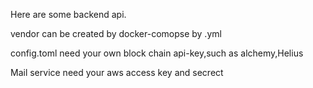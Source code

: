 Here are  some backend api.

vendor can be created by docker-comopse  by .yml

config.toml  need  your  own block chain api-key,such as alchemy,Helius

Mail service need your aws  access key and secrect

